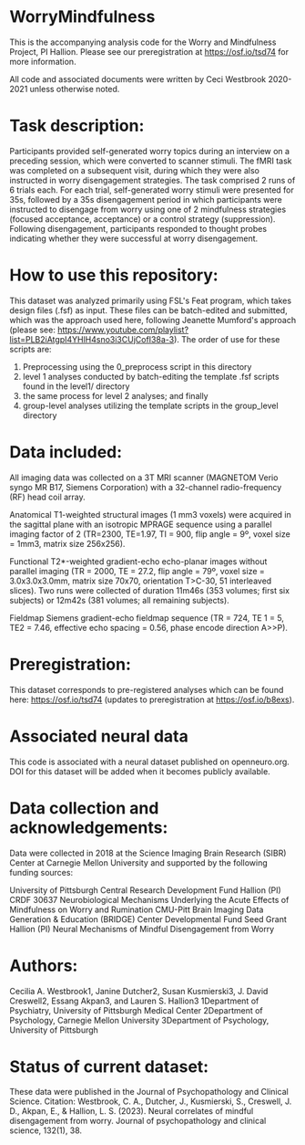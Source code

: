 # WorryMindfulness
This is the accompanying analysis code for the Worry and Mindfulness Project, PI Hallion. Please see our preregistration at https://osf.io/tsd74 for more information.

All code and associated documents were written by Ceci Westbrook 2020-2021 unless otherwise noted.

 # Task description: # 
Participants provided self-generated worry topics during an interview on a preceding session, which were converted to scanner stimuli. The fMRI task was completed on a subsequent visit, during which they were also instructed in worry disengagement strategies. The task comprised 2 runs of 6 trials each. For each trial, self-generated worry stimuli were presented for 35s, followed by a 35s disengagement period in which participants were instructed to disengage from worry using one of 2 mindfulness strategies (focused acceptance, acceptance) or a control strategy (suppression). Following disengagement, participants responded to thought probes indicating whether they were successful at worry disengagement.

 # How to use this repository: # 
This dataset was analyzed primarily using FSL's Feat program, which takes design files (.fsf) as input. These files can be batch-edited and submitted, which was the approach used here, following Jeanette Mumford's approach (please see: https://www.youtube.com/playlist?list=PLB2iAtgpI4YHlH4sno3i3CUjCofI38a-3). The order of use for these scripts are:
 1) Preprocessing using the 0_preprocess script in this directory
 2) level 1 analyses conducted by batch-editing the template .fsf scripts found in the level1/ directory
 3) the same process for level 2 analyses; and finally
 4) group-level analyses utilizing the template scripts in the group_level directory

 # Data included: # 
All imaging data was collected on a 3T MRI scanner (MAGNETOM Verio syngo MR B17, 		Siemens Corporation) with a 32-channel radio-frequency (RF) head coil array.

Anatomical 
T1-weighted structural images (1 mm3 voxels) were acquired in the sagittal plane with an isotropic MPRAGE sequence using a parallel imaging factor of 2 (TR=2300, TE=1.97, TI = 900, flip angle = 9º, voxel size = 1mm3, matrix size 256x256).

Functional
T2*-weighted gradient-echo echo-planar images without parallel imaging (TR = 2000, TE = 27.2, flip angle = 79º, voxel size = 3.0x3.0x3.0mm, matrix size 70x70, orientation T>C-30, 51 interleaved slices). Two runs were collected of duration 11m46s (353 volumes; first six subjects) or 12m42s (381 volumes; all remaining subjects).

Fieldmap
Siemens gradient-echo fieldmap sequence (TR = 724, TE 1 = 5, TE2 = 7.46, effective echo spacing = 0.56, phase encode direction A>>P).

 # Preregistration: # 
This dataset corresponds to pre-registered analyses which can be found here: https://osf.io/tsd74 (updates to preregistration at https://osf.io/b8exs).

 # Associated neural data # 
This code is associated with a neural dataset published on openneuro.org. DOI for this dataset will be added when it becomes publicly available.

 # Data collection and acknowledgements: # 
Data were collected in 2018 at the Science Imaging Brain Research (SIBR) Center at Carnegie Mellon University and supported by the following funding sources:

University of Pittsburgh Central Research Development Fund Hallion (PI)
CRDF 30637
Neurobiological Mechanisms Underlying the Acute Effects of Mindfulness on Worry and Rumination
CMU-Pitt Brain Imaging Data Generation & Education (BRIDGE) Center
Developmental Fund Seed Grant Hallion (PI)
Neural Mechanisms of Mindful Disengagement from Worry

 # Authors: # 
Cecilia A. Westbrook1, Janine Dutcher2, Susan Kusmierski3, J. David Creswell2, Essang Akpan3, and Lauren S. Hallion3
1Department of Psychiatry, University of Pittsburgh Medical Center
2Department of Psychology, Carnegie Mellon University
3Department of Psychology, University of Pittsburgh

 # Status of current dataset: # 
These data were published in the Journal of Psychopathology and Clinical Science. Citation: Westbrook, C. A., Dutcher, J., Kusmierski, S., Creswell, J. D., Akpan, E., & Hallion, L. S. (2023). Neural correlates of mindful disengagement from worry. Journal of psychopathology and clinical science, 132(1), 38.
